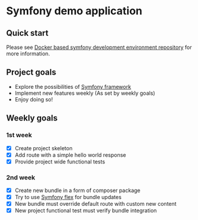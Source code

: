 # Symfony demo application

## Quick start

Please see [Docker based symfony development environment repository](https://github.com/rezonanc/devilbox-symfony-example) for more information.

## Project goals

* Explore the possibilities of [Symfony framework](https://symfony.com)
* Implement new features weekly (As set by weekly goals)
* Enjoy doing so!

## Weekly goals

### 1st week

- [x] Create project skeleton
- [x] Add route with a simple hello world response
- [x] Provide project wide functional tests

### 2nd week

- [x] Create new bundle in a form of composer package
- [x] Try to use [Symfony flex](https://symfony.com/doc/current/setup/flex.html) for bundle updates
- [x] New bundle must override default route with custom new content
- [x] New project functional test must verify bundle integration
